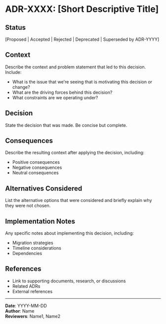 # ADR-XXXX: [Short Descriptive Title]

## Status

[Proposed | Accepted | Rejected | Deprecated | Superseded by ADR-YYYY]

## Context

Describe the context and problem statement that led to this decision. Include:
- What is the issue that we're seeing that is motivating this decision or change?
- What are the driving forces behind this decision?
- What constraints are we operating under?

## Decision

State the decision that was made. Be concise but complete.

## Consequences

Describe the resulting context after applying the decision, including:
- Positive consequences
- Negative consequences  
- Neutral consequences

## Alternatives Considered

List the alternative options that were considered and briefly explain why they were not chosen.

## Implementation Notes

Any specific notes about implementing this decision, including:
- Migration strategies
- Timeline considerations
- Dependencies

## References

- Link to supporting documents, research, or discussions
- Related ADRs
- External references

---

**Date**: YYYY-MM-DD  
**Author**: Name  
**Reviewers**: Name1, Name2